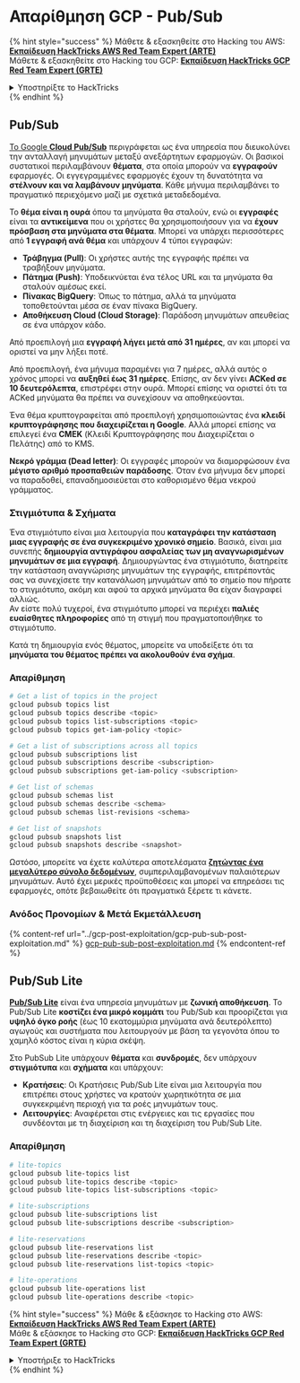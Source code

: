 # Απαρίθμηση GCP - Pub/Sub

{% hint style="success" %}
Μάθετε & εξασκηθείτε στο Hacking του AWS:<img src="/.gitbook/assets/image.png" alt="" data-size="line">[**Εκπαίδευση HackTricks AWS Red Team Expert (ARTE)**](https://training.hacktricks.xyz/courses/arte)<img src="/.gitbook/assets/image.png" alt="" data-size="line">\
Μάθετε & εξασκηθείτε στο Hacking του GCP: <img src="/.gitbook/assets/image (2).png" alt="" data-size="line">[**Εκπαίδευση HackTricks GCP Red Team Expert (GRTE)**<img src="/.gitbook/assets/image (2).png" alt="" data-size="line">](https://training.hacktricks.xyz/courses/grte)

<details>

<summary>Υποστηρίξτε το HackTricks</summary>

* Ελέγξτε τα [**σχέδια συνδρομής**](https://github.com/sponsors/carlospolop)!
* **Εγγραφείτε** 💬 [**στην ομάδα Discord**](https://discord.gg/hRep4RUj7f) ή στην [**ομάδα telegram**](https://t.me/peass) ή **ακολουθήστε** μας στο **Twitter** 🐦 [**@hacktricks\_live**](https://twitter.com/hacktricks\_live)**.**
* **Κοινοποιήστε κόλπα χάκερ υποβάλλοντας PRs** στα [**HackTricks**](https://github.com/carlospolop/hacktricks) και [**HackTricks Cloud**](https://github.com/carlospolop/hacktricks-cloud) αποθετήρια στο GitHub.

</details>
{% endhint %}

## Pub/Sub <a href="#reviewing-cloud-pubsub" id="reviewing-cloud-pubsub"></a>

[Το Google **Cloud Pub/Sub**](https://cloud.google.com/pubsub/) περιγράφεται ως ένα υπηρεσία που διευκολύνει την ανταλλαγή μηνυμάτων μεταξύ ανεξάρτητων εφαρμογών. Οι βασικοί συστατικοί περιλαμβάνουν **θέματα**, στα οποία μπορούν να **εγγραφούν** εφαρμογές. Οι εγγεγραμμένες εφαρμογές έχουν τη δυνατότητα να **στέλνουν και να λαμβάνουν μηνύματα**. Κάθε μήνυμα περιλαμβάνει το πραγματικό περιεχόμενο μαζί με σχετικά μεταδεδομένα.

Το **θέμα είναι η ουρά** όπου τα μηνύματα θα σταλούν, ενώ οι **εγγραφές** είναι τα **αντικείμενα** που οι χρήστες θα χρησιμοποιήσουν για να **έχουν πρόσβαση στα μηνύματα στα θέματα**. Μπορεί να υπάρχει περισσότερες από **1 εγγραφή ανά θέμα** και υπάρχουν 4 τύποι εγγραφών:

* **Τράβηγμα (Pull)**: Οι χρήστες αυτής της εγγραφής πρέπει να τραβήξουν μηνύματα.
* **Πάτημα (Push)**: Υποδεικνύεται ένα τέλος URL και τα μηνύματα θα σταλούν αμέσως εκεί.
* **Πίνακας BigQuery**: Όπως το πάτημα, αλλά τα μηνύματα τοποθετούνται μέσα σε έναν πίνακα BigQuery.
* **Αποθήκευση Cloud (Cloud Storage)**: Παράδοση μηνυμάτων απευθείας σε ένα υπάρχον κάδο.

Από προεπιλογή μια **εγγραφή λήγει μετά από 31 ημέρες**, αν και μπορεί να οριστεί να μην λήξει ποτέ.

Από προεπιλογή, ένα μήνυμα παραμένει για 7 ημέρες, αλλά αυτός ο χρόνος μπορεί να **αυξηθεί έως 31 ημέρες**. Επίσης, αν δεν γίνει **ACKed σε 10 δευτερόλεπτα**, επιστρέφει στην ουρά. Μπορεί επίσης να οριστεί ότι τα ACKed μηνύματα θα πρέπει να συνεχίσουν να αποθηκεύονται.

Ένα θέμα κρυπτογραφείται από προεπιλογή χρησιμοποιώντας ένα **κλειδί κρυπτογράφησης που διαχειρίζεται η Google**. Αλλά μπορεί επίσης να επιλεγεί ένα **CMEK** (Κλειδί Κρυπτογράφησης που Διαχειρίζεται ο Πελάτης) από το KMS.

**Νεκρό γράμμα (Dead letter)**: Οι εγγραφές μπορούν να διαμορφώσουν ένα **μέγιστο αριθμό προσπαθειών παράδοσης**. Όταν ένα μήνυμα δεν μπορεί να παραδοθεί, επαναδημοσιεύεται στο καθορισμένο θέμα νεκρού γράμματος.

### Στιγμιότυπα & Σχήματα

Ένα στιγμιότυπο είναι μια λειτουργία που **καταγράφει την κατάσταση μιας εγγραφής σε ένα συγκεκριμένο χρονικό σημείο**. Βασικά, είναι μια συνεπής **δημιουργία αντιγράφου ασφαλείας των μη αναγνωρισμένων μηνυμάτων σε μια εγγραφή**. Δημιουργώντας ένα στιγμιότυπο, διατηρείτε την κατάσταση αναγνώρισης μηνυμάτων της εγγραφής, επιτρέποντάς σας να συνεχίσετε την κατανάλωση μηνυμάτων από το σημείο που πήρατε το στιγμιότυπο, ακόμη και αφού τα αρχικά μηνύματα θα είχαν διαγραφεί αλλιώς.\
Αν είστε πολύ τυχεροί, ένα στιγμιότυπο μπορεί να περιέχει **παλιές ευαίσθητες πληροφορίες** από τη στιγμή που πραγματοποιήθηκε το στιγμιότυπο.

Κατά τη δημιουργία ενός θέματος, μπορείτε να υποδείξετε ότι τα **μηνύματα του θέματος πρέπει να ακολουθούν ένα σχήμα**.

### Απαρίθμηση
```bash
# Get a list of topics in the project
gcloud pubsub topics list
gcloud pubsub topics describe <topic>
gcloud pubsub topics list-subscriptions <topic>
gcloud pubsub topics get-iam-policy <topic>

# Get a list of subscriptions across all topics
gcloud pubsub subscriptions list
gcloud pubsub subscriptions describe <subscription>
gcloud pubsub subscriptions get-iam-policy <subscription>

# Get list of schemas
gcloud pubsub schemas list
gcloud pubsub schemas describe <schema>
gcloud pubsub schemas list-revisions <schema>

# Get list of snapshots
gcloud pubsub snapshots list
gcloud pubsub snapshots describe <snapshot>
```
Ωστόσο, μπορείτε να έχετε καλύτερα αποτελέσματα [**ζητώντας ένα μεγαλύτερο σύνολο δεδομένων**](https://cloud.google.com/pubsub/docs/replay-overview), συμπεριλαμβανομένων παλαιότερων μηνυμάτων. Αυτό έχει μερικές προϋποθέσεις και μπορεί να επηρεάσει τις εφαρμογές, οπότε βεβαιωθείτε ότι πραγματικά ξέρετε τι κάνετε.

### Ανόδος Προνομίων & Μετά Εκμετάλλευση

{% content-ref url="../gcp-post-exploitation/gcp-pub-sub-post-exploitation.md" %}
[gcp-pub-sub-post-exploitation.md](../gcp-post-exploitation/gcp-pub-sub-post-exploitation.md)
{% endcontent-ref %}

## Pub/Sub Lite

[**Pub/Sub Lite**](https://cloud.google.com/pubsub/docs/choosing-pubsub-or-lite) είναι ένα υπηρεσία μηνυμάτων με **ζωνική αποθήκευση**. Το Pub/Sub Lite **κοστίζει ένα μικρό κομμάτι** του Pub/Sub και προορίζεται για **υψηλό όγκο ροής** (έως 10 εκατομμύρια μηνύματα ανά δευτερόλεπτο) αγωγούς και συστήματα που λειτουργούν με βάση τα γεγονότα όπου το χαμηλό κόστος είναι η κύρια σκέψη.

Στο PubSub Lite υπάρχουν **θέματα** και **συνδρομές**, δεν υπάρχουν **στιγμιότυπα** και **σχήματα** και υπάρχουν:

* **Κρατήσεις**: Οι Κρατήσεις Pub/Sub Lite είναι μια λειτουργία που επιτρέπει στους χρήστες να κρατούν χωρητικότητα σε μια συγκεκριμένη περιοχή για τα ροές μηνυμάτων τους.
* **Λειτουργίες**: Αναφέρεται στις ενέργειες και τις εργασίες που συνδέονται με τη διαχείριση και τη διαχείριση του Pub/Sub Lite.

### Απαρίθμηση
```bash
# lite-topics
gcloud pubsub lite-topics list
gcloud pubsub lite-topics describe <topic>
gcloud pubsub lite-topics list-subscriptions <topic>

# lite-subscriptions
gcloud pubsub lite-subscriptions list
gcloud pubsub lite-subscriptions describe <subscription>

# lite-reservations
gcloud pubsub lite-reservations list
gcloud pubsub lite-reservations describe <topic>
gcloud pubsub lite-reservations list-topics <topic>

# lite-operations
gcloud pubsub lite-operations list
gcloud pubsub lite-operations describe <topic>
```
{% hint style="success" %}
Μάθε & εξάσκησε το Hacking στο AWS:<img src="/.gitbook/assets/image.png" alt="" data-size="line">[**Εκπαίδευση HackTricks AWS Red Team Expert (ARTE)**](https://training.hacktricks.xyz/courses/arte)<img src="/.gitbook/assets/image.png" alt="" data-size="line">\
Μάθε & εξάσκησε το Hacking στο GCP: <img src="/.gitbook/assets/image (2).png" alt="" data-size="line">[**Εκπαίδευση HackTricks GCP Red Team Expert (GRTE)**<img src="/.gitbook/assets/image (2).png" alt="" data-size="line">](https://training.hacktricks.xyz/courses/grte)

<details>

<summary>Υποστήριξε το HackTricks</summary>

* Ελέγξτε τα [**σχέδια συνδρομής**](https://github.com/sponsors/carlospolop)!
* **Συμμετέχετε** 💬 [**στην ομάδα Discord**](https://discord.gg/hRep4RUj7f) ή στην [**ομάδα telegram**](https://t.me/peass) ή **ακολουθήστε** μας στο **Twitter** 🐦 [**@hacktricks\_live**](https://twitter.com/hacktricks\_live)**.**
* **Κοινοποιήστε τεχνικές χάκινγκ υποβάλλοντας PRs** στα αποθετήρια [**HackTricks**](https://github.com/carlospolop/hacktricks) και [**HackTricks Cloud**](https://github.com/carlospolop/hacktricks-cloud).

</details>
{% endhint %}
